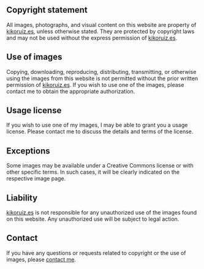 ## Copyright statement

All images, photographs, and visual content on this website are property of [kikoruiz.es](/), unless otherwise stated. They are protected by copyright laws and may not be used without the express permission of [kikoruiz.es](/).

## Use of images

Copying, downloading, reproducing, distributing, transmitting, or otherwise using the images from this website is not permitted without the prior written permission of [kikoruiz.es](/). If you wish to use one of the images, please contact me to obtain the appropriate authorization.

## Usage license

If you wish to use one of my images, I may be able to grant you a usage license. Please contact me to discuss the details and terms of the license.

## Exceptions

Some images may be available under a Creative Commons license or with other specific terms. In such cases, it will be clearly indicated on the respective image page.

## Liability

[kikoruiz.es](/) is not responsible for any unauthorized use of the images found on this website. Any unauthorized use will be subject to legal action.

## Contact

If you have any questions or requests related to copyright or the use of images, please [contact me](/#contacto).
